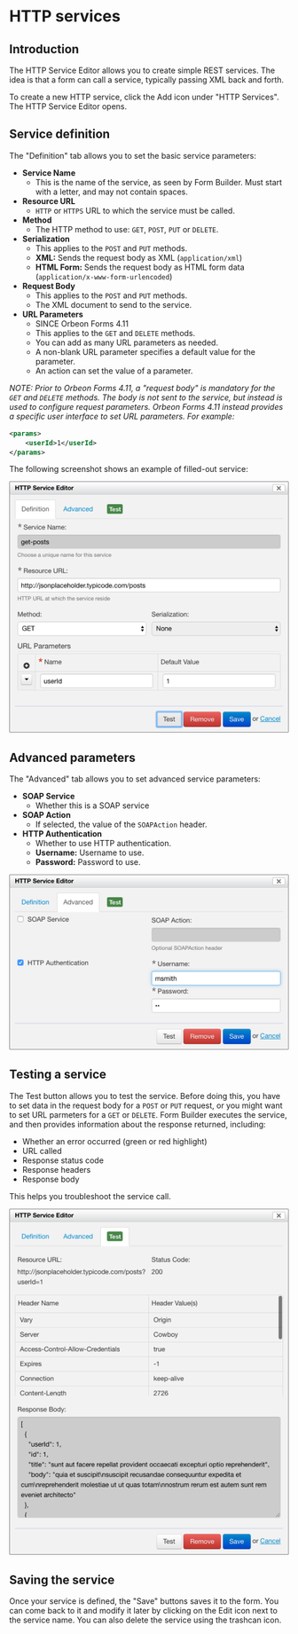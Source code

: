 # HTTP services

<!-- toc -->

## Introduction

The HTTP Service Editor allows you to create simple REST services. The idea is that a form can call a service, typically passing XML back and forth.

To create a new HTTP service, click the Add icon under "HTTP Services". The HTTP Service Editor opens.

## Service definition

The "Definition" tab allows you to set the basic service parameters:

- **Service Name**
    - This is the name of the service, as seen by Form Builder. Must start with a letter, and may not contain spaces.
- **Resource URL**
    - `HTTP` or `HTTPS` URL to which the service must be called.
- **Method**
    - The HTTP method to use: `GET`, `POST`, `PUT` or `DELETE`.
- **Serialization**
    - This applies to the `POST` and `PUT` methods.
    - **XML:** Sends the request body as XML (`application/xml`)
    - **HTML Form:** Sends the request body as HTML form data (`application/x-www-form-urlencoded`)
- **Request Body**
    - This applies to the `POST` and `PUT` methods.
    - The XML document to send to the service.
- **URL Parameters**
    - SINCE Orbeon Forms 4.11
    - This applies to the `GET` and `DELETE` methods.
    - You can add as many URL parameters as needed.
    - A non-blank URL parameter specifies a default value for the parameter.
    - An action can set the value of a parameter.

*NOTE: Prior to Orbeon Forms 4.11, a "request body" is mandatory for the `GET` and `DELETE` methods. The body is not sent to the service, but instead is used to configure request parameters. Orbeon Forms 4.11 instead provides a specific user interface to set URL parameters. For example:*

```xml
<params>
    <userId>1</userId>
</params>
```

The following screenshot shows an example of filled-out service:

![Service Definition](images/service-definition.png)

## Advanced parameters

The "Advanced" tab allows you to set advanced service parameters:

- **SOAP Service**
    - Whether this is a SOAP service
- **SOAP Action**
    - If selected, the value of the `SOAPAction` header.
- **HTTP Authentication**
    - Whether to use HTTP authentication.
    - **Username:** Username to use.
    - **Password:** Password to use.

![Advanced parameters](images/service-advanced.png)

## Testing a service

The Test button allows you to test the service. Before doing this, you have to set data in the request body for a `POST` or `PUT` request, or you might want to set URL parmeters for a `GET` or `DELETE`. Form Builder executes the service, and then provides information about the response returned, including:

- Whether an error occurred (green or red highlight)
- URL called
- Response status code
- Response headers
- Response body

This helps you troubleshoot the service call.

![Testing a service](images/service-test.png)

## Saving the service

Once your service is defined, the "Save" buttons saves it to the form. You can come back to it and modify it later by clicking on the Edit icon next to the service name. You can also delete the service using the trashcan icon.
